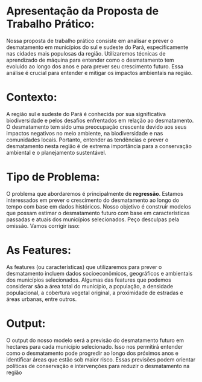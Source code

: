 # Apresentação da Proposta de Trabalho Prático:
Nossa proposta de trabalho prático consiste em analisar e prever o desmatamento 
em municípios do sul e sudeste do Pará, especificamente nas cidades mais 
populosas da região. Utilizaremos técnicas de aprendizado de máquina para 
entender como o desmatamento tem evoluído ao longo dos anos e para prever seu 
crescimento futuro. Essa análise é crucial para entender e mitigar os impactos 
ambientais na região.

# Contexto:
A região sul e sudeste do Pará é conhecida por sua significativa biodiversidade e 
pelos desafios enfrentados em relação ao desmatamento. O desmatamento tem 
sido uma preocupação crescente devido aos seus impactos negativos no meio 
ambiente, na biodiversidade e nas comunidades locais. Portanto, entender as 
tendências e prever o desmatamento nesta região é de extrema importância para a 
conservação ambiental e o planejamento sustentável.

# Tipo de Problema:
O problema que abordaremos é principalmente de **regressão**. Estamos 
interessados em prever o crescimento do desmatamento ao longo do tempo com 
base em dados históricos. Nosso objetivo é construir modelos que possam estimar 
o desmatamento futuro com base em características passadas e atuais dos 
municípios selecionados. Peço desculpas pela omissão. Vamos corrigir isso:

# As Features:
As features (ou características) que utilizaremos para prever o desmatamento 
incluem dados socioeconômicos, geográficos e ambientais dos municípios 
selecionados. Algumas das features que podemos considerar são a área total do 
município, a população, a densidade populacional, a cobertura vegetal original, a 
proximidade de estradas e áreas urbanas, entre outros.

# Output:
O output do nosso modelo será a previsão do desmatamento futuro em hectares 
para cada município selecionado. Isso nos permitirá entender como o 
desmatamento pode progredir ao longo dos próximos anos e identificar áreas que 
estão sob maior risco. Essas previsões podem orientar políticas de conservação e 
intervenções para reduzir o desmatamento na região
